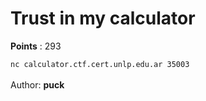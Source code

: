 # Trust in my calculator
**Points** : 293

`nc calculator.ctf.cert.unlp.edu.ar 35003`<br><br>Author: <b>puck</b>

